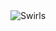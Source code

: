 <!DOCTYPE html>
<html lang="en">
<head>
    <meta charset="UTF-8">
    <meta name="viewport" content="width=device-width, initial-scale=1.0">
    <title>Centered Image with Circular Border (CSS)</title>
    <link rel="stylesheet" href="style.css"> </head>
<body>
    <div class="image-container">
        <img src="/home/chaotic_swirls.gif" alt="Swirls">
    </div>
    
</body>
</html>